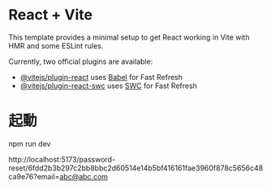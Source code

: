 # React + Vite

This template provides a minimal setup to get React working in Vite with HMR and some ESLint rules.

Currently, two official plugins are available:

- [@vitejs/plugin-react](https://github.com/vitejs/vite-plugin-react/blob/main/packages/plugin-react/README.md) uses [Babel](https://babeljs.io/) for Fast Refresh
- [@vitejs/plugin-react-swc](https://github.com/vitejs/vite-plugin-react-swc) uses [SWC](https://swc.rs/) for Fast Refresh

# 起動
npm run dev

http://localhost:5173/password-reset/6fdd2b3b297c2bb8bbc2d60514e14b5bf416161fae3960f878c5656c48ca9e76?email=abc@abc.com
